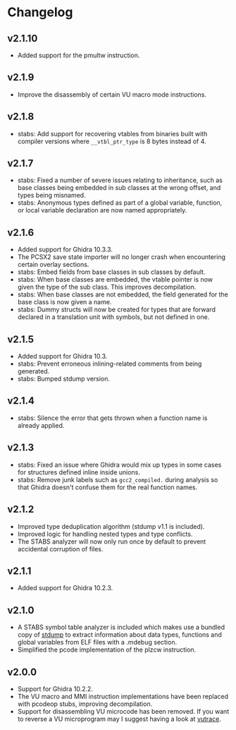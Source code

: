 # Changelog

## v2.1.10

- Added support for the pmultw instruction.

## v2.1.9

- Improve the disassembly of certain VU macro mode instructions.

## v2.1.8

- stabs: Add support for recovering vtables from binaries built with compiler versions where `__vtbl_ptr_type` is 8 bytes instead of 4.

## v2.1.7

- stabs: Fixed a number of severe issues relating to inheritance, such as base classes being embedded in sub classes at the wrong offset, and types being misnamed.
- stabs: Anonymous types defined as part of a global variable, function, or local variable declaration are now named appropriately.

## v2.1.6

- Added support for Ghidra 10.3.3.
- The PCSX2 save state importer will no longer crash when encountering certain overlay sections.
- stabs: Embed fields from base classes in sub classes by default.
- stabs: When base classes are embedded, the vtable pointer is now given the type of the sub class. This improves decompilation.
- stabs: When base classes are not embedded, the field generated for the base class is now given a name.
- stabs: Dummy structs will now be created for types that are forward declared in a translation unit with symbols, but not defined in one.

## v2.1.5

- Added support for Ghidra 10.3.
- stabs: Prevent erroneous inlining-related comments from being generated.
- stabs: Bumped stdump version.

## v2.1.4

- stabs: Silence the error that gets thrown when a function name is already applied.

## v2.1.3

- stabs: Fixed an issue where Ghidra would mix up types in some cases for structures defined inline inside unions.
- stabs: Remove junk labels such as `gcc2_compiled.` during analysis so that Ghidra doesn't confuse them for the real function names.

## v2.1.2

- Improved type deduplication algorithm (stdump v1.1 is included).
- Improved logic for handling nested types and type conflicts.
- The STABS analyzer will now only run once by default to prevent accidental corruption of files.

## v2.1.1

- Added support for Ghidra 10.2.3.

## v2.1.0

- A STABS symbol table analyzer is included which makes use a bundled copy of [stdump](https://github.com/chaoticgd/ccc) to extract information about data types, functions and global variables from ELF files with a .mdebug section.
- Simplified the pcode implementation of the plzcw instruction.

## v2.0.0

- Support for Ghidra 10.2.2.
- The VU macro and MMI instruction implementations have	been replaced with pcodeop stubs, improving decompilation.
- Support for disassembling VU microcode has been removed. If you want to reverse a VU microprogram may I suggest having a look at [vutrace](https://github.com/chaoticgd/vutrace).
